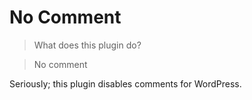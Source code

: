 No Comment
==========

> What does this plugin do?

> No comment

Seriously; this plugin disables comments for WordPress.
